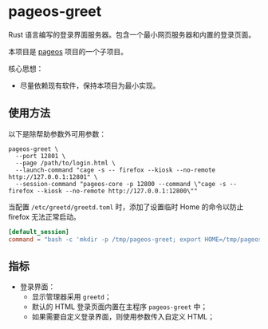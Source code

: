 # pageos-greet

Rust 语言编写的登录界面服务器。包含一个最小网页服务器和内置的登录页面。

本项目是 [pageos](https://github.com/swaybien/pageos) 项目的一个子项目。

核心思想：

- 尽量依赖现有软件，保持本项目为最小实现。

## 使用方法

以下是除帮助参数外可用参数：

```shell
pageos-greet \
  --port 12801 \
  --page /path/to/login.html \
  --launch-command "cage -s -- firefox --kiosk --no-remote http://127.0.0.1:12801" \
  --session-command "pageos-core -p 12800 --command \"cage -s -- firefox --kiosk --no-remote http://127.0.0.1:12800\""
```

当配置 `/etc/greetd/greetd.toml` 时，添加了设置临时 Home 的命令以防止 firefox 无法正常启动。

```toml
[default_session]
command = "bash -c 'mkdir -p /tmp/pageos-greet; export HOME=/tmp/pageos-greet; pageos-greet --command \"cage -s -- firefox --kiosk --no-remote http://127.0.0.1:12801\" --session-command \"pageos-core -p 12800 --command \\"cage -s -- firefox --kiosk --no-remote http://127.0.0.1:12800\\"\"'"
```

## 指标

- 登录界面：
  - 显示管理器采用 `greetd`；
  - 默认的 HTML 登录页面内置在主程序 `pageos-greet` 中；
  - 如果需要自定义登录界面，则使用参数传入自定义 HTML；
